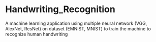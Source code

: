# Handwriting_Recognition
A machine learning application using multiple neural network (VGG, AlexNet, ResNet) on dataset (EMNIST, MNIST) to train the machine to recognize human handwriting
